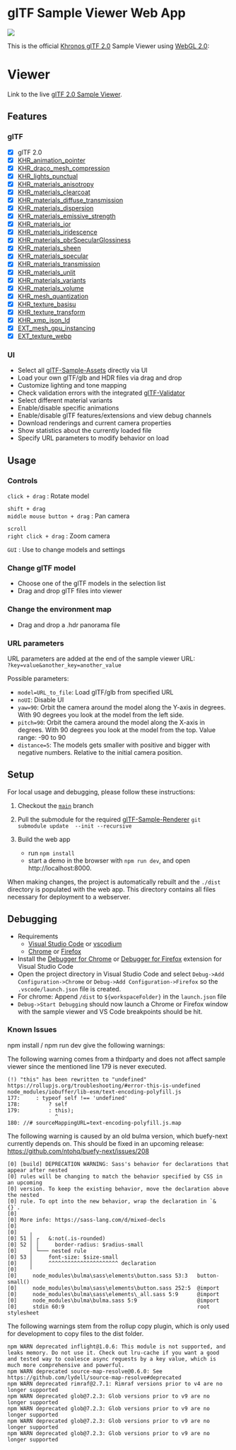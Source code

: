 glTF Sample Viewer Web App
==============================

[![](../assets/images/BoomBox.jpg)](https://github.khronos.org/glTF-Sample-Viewer-Release/)

This is the official [Khronos glTF 2.0](https://www.khronos.org/gltf/) Sample Viewer using [WebGL 2.0](https://www.khronos.org/webgl/):


Viewer
======

Link to the live [glTF 2.0 Sample Viewer](https://github.khronos.org/glTF-Sample-Viewer-Release/).

Features
--------

### glTF
- [x] glTF 2.0
- [x] [KHR_animation_pointer](https://github.com/KhronosGroup/glTF/tree/main/extensions/2.0/Khronos/KHR_animation_pointer)
- [x] [KHR_draco_mesh_compression](https://github.com/KhronosGroup/glTF/tree/main/extensions/2.0/Khronos/KHR_draco_mesh_compression)
- [x] [KHR_lights_punctual](https://github.com/KhronosGroup/glTF/tree/main/extensions/2.0/Khronos/KHR_lights_punctual)
- [x] [KHR_materials_anisotropy](https://github.com/KhronosGroup/glTF/tree/main/extensions/2.0/Khronos/KHR_materials_anisotropy)
- [x] [KHR_materials_clearcoat](https://github.com/KhronosGroup/glTF/tree/main/extensions/2.0/Khronos/KHR_materials_clearcoat)
- [x] [KHR_materials_diffuse_transmission](https://github.com/KhronosGroup/glTF/blob/main/extensions/2.0/Khronos/KHR_materials_diffuse_transmission/README.md)
- [x] [KHR_materials_dispersion](https://github.com/KhronosGroup/glTF/tree/main/extensions/2.0/Khronos/KHR_materials_dispersion)
- [x] [KHR_materials_emissive_strength](https://github.com/KhronosGroup/glTF/tree/KHR_materials_emissive_strength/extensions/2.0/Khronos/KHR_materials_emissive_strength)
- [x] [KHR_materials_ior](https://github.com/KhronosGroup/glTF/tree/main/extensions/2.0/Khronos/KHR_materials_ior)
- [x] [KHR_materials_iridescence](https://github.com/KhronosGroup/glTF/tree/main/extensions/2.0/Khronos/KHR_materials_iridescence)
- [x] [KHR_materials_pbrSpecularGlossiness](https://github.com/KhronosGroup/glTF/tree/main/extensions/2.0/Khronos/KHR_materials_pbrSpecularGlossiness)
- [x] [KHR_materials_sheen](https://github.com/KhronosGroup/glTF/tree/main/extensions/2.0/Khronos/KHR_materials_sheen)
- [x] [KHR_materials_specular](https://github.com/KhronosGroup/glTF/tree/main/extensions/2.0/Khronos/KHR_materials_specular)
- [x] [KHR_materials_transmission](https://github.com/KhronosGroup/glTF/tree/main/extensions/2.0/Khronos/KHR_materials_transmission)
- [x] [KHR_materials_unlit](https://github.com/KhronosGroup/glTF/tree/main/extensions/2.0/Khronos/KHR_materials_unlit)
- [x] [KHR_materials_variants](https://github.com/KhronosGroup/glTF/tree/main/extensions/2.0/Khronos/KHR_materials_variants)
- [x] [KHR_materials_volume](https://github.com/KhronosGroup/glTF/tree/main/extensions/2.0/Khronos/KHR_materials_volume)
- [x] [KHR_mesh_quantization](https://github.com/KhronosGroup/glTF/tree/main/extensions/2.0/Khronos/KHR_mesh_quantization)
- [x] [KHR_texture_basisu](https://github.com/KhronosGroup/glTF/tree/main/extensions/2.0/Khronos/KHR_texture_basisu)
- [x] [KHR_texture_transform](https://github.com/KhronosGroup/glTF/tree/main/extensions/2.0/Khronos/KHR_texture_transform)
- [x] [KHR_xmp_json_ld](https://github.com/KhronosGroup/glTF/tree/main/extensions/2.0/Khronos/KHR_xmp_json_ld)
- [x] [EXT_mesh_gpu_instancing](https://github.com/KhronosGroup/glTF/tree/main/extensions/2.0/Vendor/EXT_mesh_gpu_instancing)
- [x] [EXT_texture_webp](https://github.com/KhronosGroup/glTF/tree/main/extensions/2.0/Vendor/EXT_texture_webp)

### UI
- Select all [glTF-Sample-Assets](https://github.com/KhronosGroup/glTF-Sample-Assets) directly via UI
- Load your own glTF/glb and HDR files via drag and drop
- Customize lighting and tone mapping
- Check validation errors with the integrated [glTF-Validator](https://github.com/KhronosGroup/glTF-Validator)
- Select different material variants
- Enable/disable specific animations
- Enable/disable glTF features/extensions and view debug channels
- Download renderings and current camera properties
- Show statistics about the currently loaded file
- Specify URL parameters to modify behavior on load


Usage
-----

### Controls

`click + drag` : Rotate model

`shift + drag` \
`middle mouse button + drag` : Pan camera

`scroll` \
`right click + drag` : Zoom camera

`GUI` : Use to change models and settings

### Change glTF model

* Choose one of the glTF models in the selection list
* Drag and drop glTF files into viewer

### Change the environment map
* Drag and drop a .hdr panorama file

### URL parameters
URL parameters are added at the end of the sample viewer URL: \
`?key=value&another_key=another_value`

Possible parameters:
- `model=URL_to_file`: Load glTF/glb from specified URL
- `noUI`: Disable UI 
- `yaw=90`: Orbit the camera around the model along the Y-axis in degrees. With 90 degrees you look at the model from the left side.
- `pitch=90`: Orbit the camera around the model along the X-axis in degrees. With 90 degrees you look at the model from the top. Value range: -90 to 90
- `distance=5`: The models gets smaller with positive and bigger with negative numbers. Relative to the initial camera position.

Setup
-----

For local usage and debugging, please follow these instructions:

1. Checkout the [`main`](../../tree/main) branch

2. Pull the submodule for the required [glTF-Sample-Renderer](https://github.com/KhronosGroup/glTF-Sample-Renderer)  `git submodule update  --init --recursive`

3. Build the web app
	- run `npm install`
	- start a demo in the browser with `npm run dev`, and open http://localhost:8000.

When making changes, the project is automatically rebuilt and the `./dist` directory is populated with the web app. This directory contains all files necessary for deployment to a webserver.

Debugging
---------

* Requirements
  * [Visual Studio Code](https://code.visualstudio.com/) or [vscodium](https://github.com/VSCodium/vscodium)
  * [Chrome](https://www.google.com/chrome/) or [Firefox](https://www.mozilla.org/en-US/firefox/new/)
* Install the [Debugger for Chrome](https://marketplace.visualstudio.com/items?itemName=msjsdiag.debugger-for-chrome) or [Debugger for Firefox](https://marketplace.visualstudio.com/items?itemName=hbenl.vscode-firefox-debug) extension for Visual Studio Code
* Open the project directory in Visual Studio Code and select `Debug->Add Configuration->Chrome` or `Debug->Add Configuration->Firefox` so the `.vscode/launch.json` file is created.
* For chrome: Append `/dist` to `${workspaceFolder}` in the `launch.json` file
* `Debug->Start Debugging` should now launch a Chrome or Firefox window with the sample viewer and VS Code breakpoints should be hit.

### Known Issues
npm install / npm run dev give the following warnings:

The following warning comes from a thirdparty and does not affect sample viewer since the mentioned line 179 is never executed.

```
(!) "this" has been rewritten to "undefined"
https://rollupjs.org/troubleshooting/#error-this-is-undefined
node_modules/iobuffer/lib-esm/text-encoding-polyfill.js
177:     : typeof self !== 'undefined'
178:         ? self
179:         : this);
               ^
180: //# sourceMappingURL=text-encoding-polyfill.js.map
```

The following warning is caused by an old bulma version, which buefy-next currently depends on.
This should be fixed in an upcoming release: https://github.com/ntohq/buefy-next/issues/208

```
[0] [build] DEPRECATION WARNING: Sass's behavior for declarations that appear after nested
[0] rules will be changing to match the behavior specified by CSS in an upcoming
[0] version. To keep the existing behavior, move the declaration above the nested
[0] rule. To opt into the new behavior, wrap the declaration in `& {}`.
[0]
[0] More info: https://sass-lang.com/d/mixed-decls
[0]
[0]    ╷
[0] 51 │ ┌   &:not(.is-rounded)
[0] 52 │ │     border-radius: $radius-small
[0]    │ └─── nested rule
[0] 53 │     font-size: $size-small
[0]    │     ^^^^^^^^^^^^^^^^^^^^^^ declaration
[0]    ╵
[0]     node_modules\bulma\sass\elements\button.sass 53:3   button-small()
[0]     node_modules\bulma\sass\elements\button.sass 252:5  @import
[0]     node_modules\bulma\sass\elements\_all.sass 5:9      @import
[0]     node_modules\bulma\bulma.sass 5:9                   @import
[0]     stdin 60:9                                          root stylesheet
```

The following warnings stem from the rollup copy plugin, which is only used for development to copy files to the dist folder.

```
npm WARN deprecated inflight@1.0.6: This module is not supported, and leaks memory. Do not use it. Check out lru-cache if you want a good and tested way to coalesce async requests by a key value, which is much more comprehensive and powerful.
npm WARN deprecated source-map-resolve@0.6.0: See https://github.com/lydell/source-map-resolve#deprecated
npm WARN deprecated rimraf@2.7.1: Rimraf versions prior to v4 are no longer supported
npm WARN deprecated glob@7.2.3: Glob versions prior to v9 are no longer supported
npm WARN deprecated glob@7.2.3: Glob versions prior to v9 are no longer supported
npm WARN deprecated glob@7.2.3: Glob versions prior to v9 are no longer supported
npm WARN deprecated glob@7.2.3: Glob versions prior to v9 are no longer supported
```